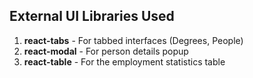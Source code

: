 ## External UI Libraries Used
1. **react-tabs** - For tabbed interfaces (Degrees, People)  
2. **react-modal** - For person details popup  
3. **react-table** - For the employment statistics table  